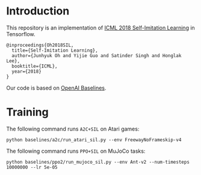 # Introduction
This repository is an implementation of [ICML 2018 Self-Imitation Learning](http://arxiv.org/abs/1806.05635) in Tensorflow.
```
@inproceedings{Oh2018SIL,
  title={Self-Imitation Learning},
  author={Junhyuk Oh and Yijie Guo and Satinder Singh and Honglak Lee},
  booktitle={ICML},
  year={2018}
}
```
Our code is based on [OpenAI Baselines](https://github.com/openai/baselines).

# Training
The following command runs `A2C+SIL` on Atari games:
```
python baselines/a2c/run_atari_sil.py --env FreewayNoFrameskip-v4
```

The following command runs `PPO+SIL` on MuJoCo tasks:
```
python baselines/ppo2/run_mujoco_sil.py --env Ant-v2 --num-timesteps 10000000 --lr 5e-05
```
